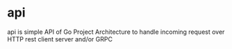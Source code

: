 # api

api is simple API of Go Project Architecture to handle incoming request over HTTP rest client server and/or GRPC
